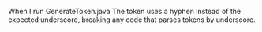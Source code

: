 When I run GenerateToken.java The token uses a hyphen instead of the expected underscore, breaking any code that parses tokens by underscore.
